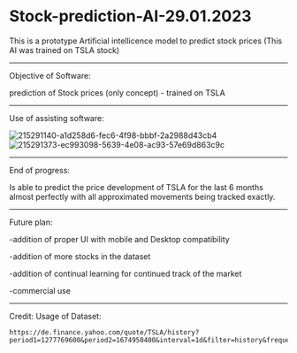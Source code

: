 # Stock-prediction-AI-29.01.2023
This is a prototype Artificial intellicence model to predict stock prices (This AI was trained on TSLA stock)

---------------------------------------------------------------------

Objective of Software:

prediction of Stock prices (only concept) - trained on TSLA

---------------------------------------------------------------------

Use of assisting software:

![215291140-a1d258d6-fec6-4f98-bbbf-2a2988d43cb4](https://user-images.githubusercontent.com/79632956/215354959-9d7af122-c357-490f-9de5-5a4816bfb015.png)
![215291373-ec993098-5639-4e08-ac93-57e69d863c9c](https://user-images.githubusercontent.com/79632956/215354962-a208887a-1d86-4eba-a8fb-ccfa26c49e1b.png)

---------------------------------------------------------------------

End of progress:

Is able to predict the price development of TSLA for the last 6 months almost perfectly with all approximated movements being tracked exactly.

---------------------------------------------------------------------

Future plan:

-addition of proper UI with mobile and Desktop compatibility

-addition of more stocks in the dataset

-addition of continual learning for continued track of the market

-commercial use

---------------------------------------------------------------------

Credit: Usage of Dataset: 

    https://de.finance.yahoo.com/quote/TSLA/history?period1=1277769600&period2=1674950400&interval=1d&filter=history&frequency=1d&includeAdjustedClose=true
    

